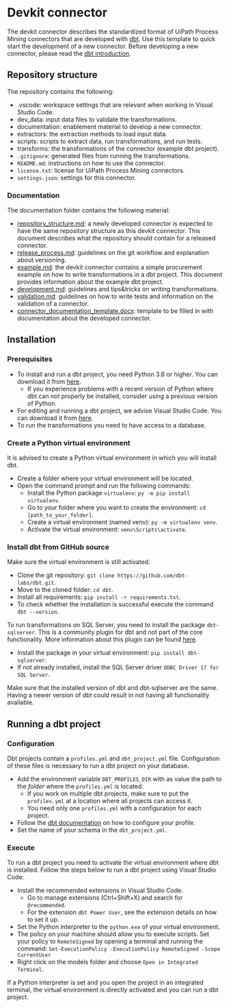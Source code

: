 # Devkit connector
The devkit connector describes the standardized format of UiPath Process Mining connectors that are developed with [dbt](https://docs.getdbt.com/). Use this template to quick start the development of a new connector. Before developing a new connector, please read the [dbt introduction](https://docs.getdbt.com/docs/introduction/).

## Repository structure
The repository contains the following:
- .vscode: workspace settings that are relevant when working in Visual Studio Code.
- dev_data: input data files to validate the transformations.
- documentation: enablement material to develop a new connector.
- extractors: the extraction methods to load input data.
- scripts: scripts to extract data, run transformations, and run tests.
- transforms: the transformations of the connector (example dbt project).
- `.gitignore`: generated files from running the transformations.
- `README.md`: instructions on how to use the connector.
- `license.txt`: license for UiPath Process Mining connectors.
- `settings.json`: settings for this connector.

### Documentation
The documentation folder contains the following material:
- [repository_structure.md](documentation/repository_structure.md): a newly developed connector is expected to have the same repository structure as this devkit connector. This document describes what the repository should contain for a released connector.
- [release_process.md](documentation/release_process.md): guidelines on the git workflow and explanation about versioning.
- [example.md](documentation/example.md): the devkit connector contains a simple procurement example on how to write transformations in a dbt project. This document provides information about the example dbt project.
- [development.md](documentation/development.md): guidelines and tips&tricks on writing transformations.
- [validation.md](documentation/validation.md): guidelines on how to write tests and information on the validation of a connector.
- [connector_documentation_template.docx](documentation/connector_documentation_template.docx): template to be filled in with documentation about the developed connector.

## Installation
### Prerequisites
- To install and run a dbt project, you need Python 3.6 or higher. You can download it from [here](https://www.python.org/downloads/).
    - If you experience problems with a recent version of Python where dbt can not properly be installed, consider using a previous version of Python.
- For editing and running a dbt project, we advise Visual Studio Code. You can download it from [here](https://code.visualstudio.com/download).
- To run the transformations you need to have access to a database.

### Create a Python virtual environment
It is advised to create a Python virtual environment in which you will install dbt. 
- Create a folder where your virtual environment will be located.
- Open the command prompt and run the following commands:
    - Install the Python package `virtualenv`: `py -m pip install virtualenv`.
    - Go to your folder where you want to create the environment: `cd [path_to_your_folder]`.
    - Create a virtual environment (named venv): `py -m virtualenv venv`.
    - Activate the virtual environment: `venv\Scripts\activate`.

### Install dbt from GitHub source
Make sure the virtual environment is still activated.
- Clone the git repository: `git clone https://github.com/dbt-labs/dbt.git`.
- Move to the cloned folder: `cd dbt`.
- Install all requirements: `pip install -r requirements.txt`.
- To check whether the installation is successful execute the command `dbt --version`.

To run transformations on SQL Server, you need to install the package `dbt-sqlserver`. This is a community plugin for dbt and not part of the core functionality.
More information about this plugin can be found [here](https://docs.getdbt.com/reference/warehouse-profiles/mssql-profile).
- Install the package in your virtual environment: `pip install dbt-sqlserver`.
- If not already installed, install the SQL Server driver `ODBC Driver 17 for SQL Server`.

Make sure that the installed version of dbt and dbt-sqlserver are the same. Having a newer version of dbt could result in not having all functionality available.

## Running a dbt project
### Configuration
Dbt projects contain a `profiles.yml` and `dbt_project.yml` file. Configuration of these files is necessary to run a dbt project on your database.
- Add the environment variable `DBT_PROFILES_DIR` with as value the path to the *folder* where the `profiles.yml` is located.
    - If you work on multiple dbt projects, make sure to put the `profiles.yml` at a location where all projects can access it.
    - You need only one `profiles.yml` with a configuration for each project. 
- Follow the [dbt documentation](https://docs.getdbt.com/dbt-cli/configure-your-profile) on how to configure your profile.
- Set the name of your schema in the `dbt_project.yml`.

### Execute
To run a dbt project you need to activate the virtual environment where dbt is installed. Follow the steps below to run a dbt project using Visual Studio Code:
- Install the recommended extensions in Visual Studio Code.
    - Go to manage extensions (Ctrl+Shift+X) and search for `@recommended`.
    - For the extension `dbt Power User`, see the extension details on how to set it up.
- Set the Python interpreter to the `python.exe` of your virtual environment.
- The policy on your machine should allow you to execute scripts. Set your policy to `RemoteSigned` by opening a terminal and running the command: `Set-ExecutionPolicy -ExecutionPolicy RemoteSigned -Scope CurrentUser`
- Right click on the models folder and choose `Open in Integrated Terminal`.

If a Python interpreter is set and you open the project in an integrated terminal, the virtual environment is directly activated and you can run a dbt project.

